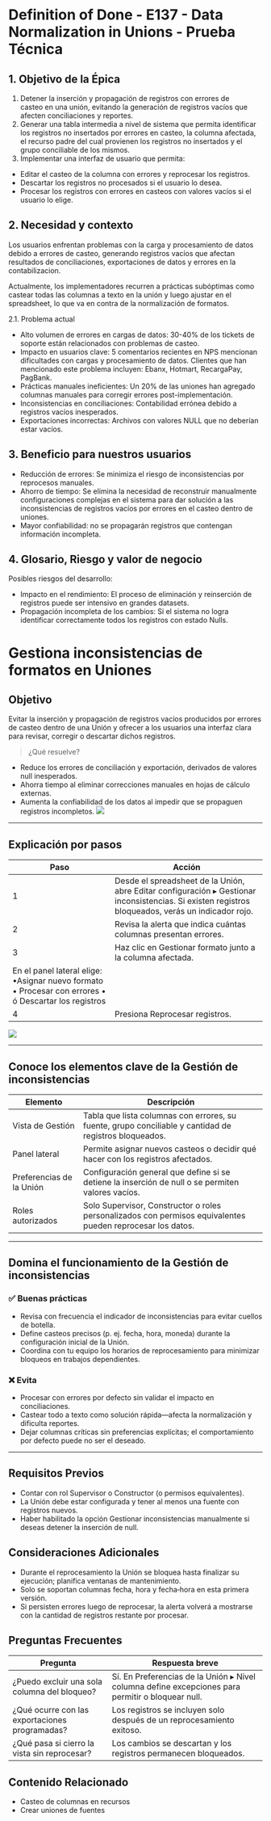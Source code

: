 # Definition of Done - E137 - Data Normalization in Unions - Prueba Técnica

## 1. Objetivo de la Épica

1. Detener la inserción y propagación de registros con errores de casteo en una unión, evitando la generación de registros vacíos que afecten conciliaciones y reportes.
1. Generar una tabla intermedia a nivel de sistema que permita identificar los registros no insertados por errores en casteo, la columna afectada, el recurso padre del cual provienen los registros no insertados y el grupo conciliable de los mismos.
1. Implementar una interfaz de usuario que permita:
  - Editar el casteo de la columna con errores y reprocesar los registros.
  - Descartar los registros no procesados si el usuario lo desea.
  - Procesar los registros con errores en casteos con valores vacíos si el usuario lo elige.
## 2. Necesidad y contexto

Los usuarios enfrentan problemas con la carga y procesamiento de datos debido a errores de casteo, generando registros vacíos que afectan resultados de conciliaciones, exportaciones de datos y errores en la contabilizacion.

Actualmente, los implementadores recurren a prácticas subóptimas como castear todas las columnas a texto en la unión y luego ajustar en el spreadsheet, lo que va en contra de la normalización de formatos.

2.1. Problema actual

- Alto volumen de errores en cargas de datos: 30-40% de los tickets de soporte están relacionados con problemas de casteo.
- Impacto en usuarios clave: 5 comentarios recientes en NPS mencionan dificultades con cargas y procesamiento de datos. Clientes que han mencionado este problema incluyen: Ebanx, Hotmart, RecargaPay, PagBank.
- Prácticas manuales ineficientes: Un 20% de las uniones han agregado columnas manuales para corregir errores post-implementación.
- Inconsistencias en conciliaciones: Contabilidad errónea debido a registros vacíos inesperados.
- Exportaciones incorrectas: Archivos con valores NULL que no deberían estar vacíos.
## 3. Beneficio para nuestros usuarios 

- Reducción de errores: Se minimiza el riesgo de inconsistencias por reprocesos manuales.
- Ahorro de tiempo: Se elimina la necesidad de reconstruir manualmente configuraciones complejas en el sistema para dar solución a las inconsistencias de registros vacíos por errores en el casteo dentro de uniones.
- Mayor confiabilidad: no se propagarán registros que contengan información incompleta.
## 4. Glosario, Riesgo y valor de negocio 

Posibles riesgos del desarrollo:

- Impacto en el rendimiento: El proceso de eliminación y reinserción de registros puede ser intensivo en grandes datasets.
- Propagación incompleta de los cambios: Si el sistema no logra identificar correctamente todos los registros con estado Nulls.
# Gestiona inconsistencias de formatos en Uniones

## Objetivo

Evitar la inserción y propagación de registros vacíos producidos por errores de casteo dentro de una Unión y ofrecer a los usuarios una interfaz clara para revisar, corregir o descartar dichos registros.

> ¿Qué resuelve?

  - Reduce los errores de conciliación y exportación, derivados de valores null inesperados.
  - Ahorra tiempo al eliminar correcciones manuales en hojas de cálculo externas.
  - Aumenta la confiabilidad de los datos al impedir que se propaguen registros incompletos.
  ![](output/images/dod_image_1760820460.png)

---

## Explicación por pasos

| Paso | Acción |
| --- | --- |
| 1 | Desde el spreadsheet de la Unión, abre Editar configuración ▸ Gestionar inconsistencias. Si existen registros bloqueados, verás un indicador rojo. |
| 2 | Revisa la alerta que indica cuántas columnas presentan errores. |
| 3 | Haz clic en Gestionar formato junto a la columna afectada.
En el panel lateral elige: •Asignar nuevo formato • Procesar con errores • ó Descartar los registros |
| 4 | Presiona Reprocesar registros. |

![](output/images/dod_image_1760820461.png)

---

## Conoce los elementos clave de la Gestión de inconsistencias

| Elemento | Descripción |
| --- | --- |
| Vista de Gestión | Tabla que lista columnas con errores, su fuente, grupo conciliable y cantidad de registros bloqueados. |
| Panel lateral | Permite asignar nuevos casteos o decidir qué hacer con los registros afectados. |
| Preferencias de la Unión | Configuración general que define si se detiene la inserción de null o se permiten valores vacíos. |
| Roles autorizados | Solo Supervisor, Constructor o roles personalizados con permisos equivalentes pueden reprocesar los datos. |

---

## Domina el funcionamiento de la Gestión de inconsistencias

### ✅ Buenas prácticas

- Revisa con frecuencia el indicador de inconsistencias para evitar cuellos de botella.
- Define casteos precisos (p. ej. fecha, hora, moneda) durante la configuración inicial de la Unión.
- Coordina con tu equipo los horarios de reprocesamiento para minimizar bloqueos en trabajos dependientes.
### ❌ Evita

- Procesar con errores por defecto sin validar el impacto en conciliaciones.
- Castear todo a texto como solución rápida—afecta la normalización y dificulta reportes.
- Dejar columnas críticas sin preferencias explícitas; el comportamiento por defecto puede no ser el deseado.
---

## Requisitos Previos

- Contar con rol Supervisor o Constructor (o permisos equivalentes).
- La Unión debe estar configurada y tener al menos una fuente con registros nuevos.
- Haber habilitado la opción Gestionar inconsistencias manualmente si deseas detener la inserción de null.
## Consideraciones Adicionales

- Durante el reprocesamiento la Unión se bloquea hasta finalizar su ejecución; planifica ventanas de mantenimiento.
- Solo se soportan columnas fecha, hora y fecha‑hora en esta primera versión.
- Si persisten errores luego de reprocesar, la alerta volverá a mostrarse con la cantidad de registros restante por procesar.
## Preguntas Frecuentes

| Pregunta | Respuesta breve |
| --- | --- |
| ¿Puedo excluir una sola columna del bloqueo? | Sí. En Preferencias de la Unión ▸ Nivel columna define excepciones para permitir o bloquear null. |
| ¿Qué ocurre con las exportaciones programadas? | Los registros se incluyen solo después de un reprocesamiento exitoso. |
| ¿Qué pasa si cierro la vista sin reprocesar? | Los cambios se descartan y los registros permanecen bloqueados. |

## Contenido Relacionado

- Casteo de columnas en recursos
- Crear uniones de fuentes
